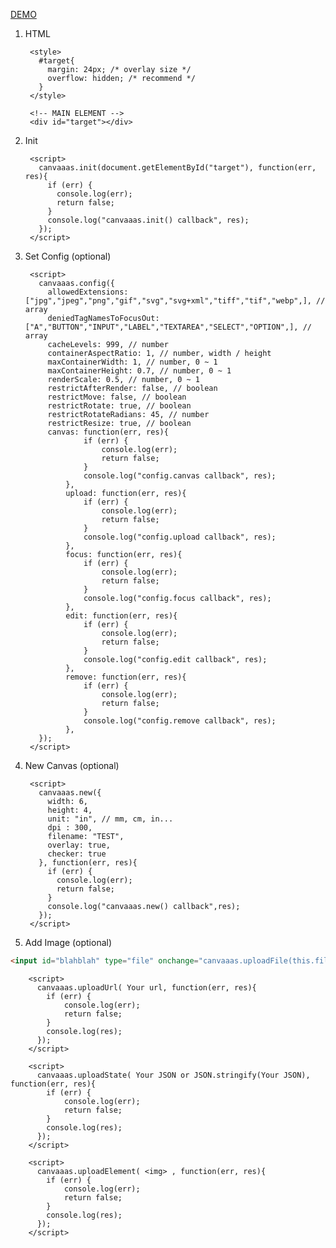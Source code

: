 [DEMO](https://eeecheol.github.io/canvaaas/)

1. HTML

        <style>
          #target{
            margin: 24px; /* overlay size */
            overflow: hidden; /* recommend */
          }
        </style>

        <!-- MAIN ELEMENT -->
        <div id="target"></div>

2. Init

        <script>
          canvaaas.init(document.getElementById("target"), function(err, res){
            if (err) {
              console.log(err);
              return false;
            }
            console.log("canvaaas.init() callback", res);
          });
        </script>

3. Set Config (optional)

        <script>
          canvaaas.config({
            allowedExtensions: ["jpg","jpeg","png","gif","svg","svg+xml","tiff","tif","webp",], // array
            deniedTagNamesToFocusOut: ["A","BUTTON","INPUT","LABEL","TEXTAREA","SELECT","OPTION",], // array
            cacheLevels: 999, // number
            containerAspectRatio: 1, // number, width / height
            maxContainerWidth: 1, // number, 0 ~ 1
            maxContainerHeight: 0.7, // number, 0 ~ 1
            renderScale: 0.5, // number, 0 ~ 1
            restrictAfterRender: false, // boolean
            restrictMove: false, // boolean
            restrictRotate: true, // boolean
            restrictRotateRadians: 45, // number
            restrictResize: true, // boolean
            canvas: function(err, res){
      				if (err) {
      					console.log(err);
      					return false;
      				}
      				console.log("config.canvas callback", res);
      			},
      			upload: function(err, res){
      				if (err) {
      					console.log(err);
      					return false;
      				}
      				console.log("config.upload callback", res);
      			},
      			focus: function(err, res){
      				if (err) {
      					console.log(err);
      					return false;
      				}
      				console.log("config.focus callback", res);
      			},
      			edit: function(err, res){
      				if (err) {
      					console.log(err);
      					return false;
      				}
      				console.log("config.edit callback", res);
      			},
      			remove: function(err, res){
      				if (err) {
      					console.log(err);
      					return false;
      				}
      				console.log("config.remove callback", res);
      			},
          });
        </script>

4. New Canvas (optional)

        <script>
          canvaaas.new({
            width: 6,
            height: 4,
            unit: "in", // mm, cm, in...
            dpi : 300,
            filename: "TEST",
            overlay: true,
            checker: true
          }, function(err, res){
            if (err) {
              console.log(err);
              return false;
            }
            console.log("canvaaas.new() callback",res);
          });
        </script>

5. Add Image (optional)

```html
<input id="blahblah" type="file" onchange="canvaaas.uploadFile(this.files)" accept="image/*">
```
        <script>
          canvaaas.uploadUrl( Your url, function(err, res){
          	if (err) {
          		console.log(err);
          		return false;
          	}
          	console.log(res);
          });
        </script>

        <script>
          canvaaas.uploadState( Your JSON or JSON.stringify(Your JSON), function(err, res){
          	if (err) {
          		console.log(err);
          		return false;
          	}
          	console.log(res);
          });
        </script>

        <script>
          canvaaas.uploadElement( <img> , function(err, res){
          	if (err) {
          		console.log(err);
          		return false;
          	}
          	console.log(res);
          });
        </script>
